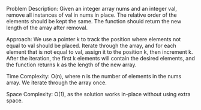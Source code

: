 Problem Description:
Given an integer array nums and an integer val, remove all instances of val in nums in place.
The relative order of the elements should be kept the same. The function should return
the new length of the array after removal.


Approach:
We use a pointer k to track the position where elements not equal to val should be placed.
Iterate through the array, and for each element that is not equal to val, assign it to the position k, then increment k.
After the iteration, the first k elements will contain the desired elements, and the function returns k as the length of the new array.


Time Complexity:
O(n), where n is the number of elements in the nums array. We iterate through the array once.


Space Complexity:
O(1), as the solution works in-place without using extra space.